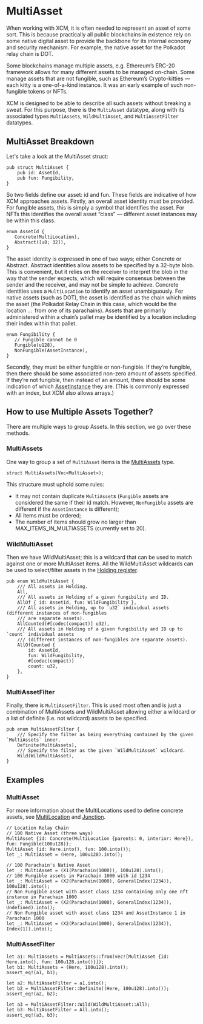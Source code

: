 # MultiAsset
When working with XCM, it is often needed to represent an asset of some sort.
This is because practically all public blockchains in existence rely on some native digital asset to provide the backbone for its internal economy and security mechanism.
For example, the native asset for the Polkadot relay chain is DOT.

Some blockchains manage multiple assets, e.g. Ethereum’s ERC-20 framework allows for many different assets to be managed on-chain.
Some manage assets that are not fungible, such as Ethereum’s Crypto-kitties — each kitty is a one-of-a-kind instance.
It was an early example of such non-fungible tokens or NFTs.

XCM is designed to be able to describe all such assets without breaking a sweat.
For this purpose, there is the `MultiAsset` datatype, along with its associated types `MultiAssets`, `WildMultiAsset`, and `MultiAssetFilter` datatypes.

## MultiAsset Breakdown
Let's take a look at the MultiAsset struct: 
```rust,noplayground
pub struct MultiAsset {
    pub id: AssetId,
    pub fun: Fungibility,
}
```

So two fields define our asset: id and fun.
These fields are indicative of how XCM approaches assets.
Firstly, an overall asset identity must be provided.
For fungible assets, this is simply a symbol that identifies the asset.
For NFTs this identifies the overall asset “class” — different asset instances may be within this class.

```rust,noplayground
enum AssetId {
   Concrete(MultiLocation),
   Abstract([u8; 32]),
}
``` 

The asset identity is expressed in one of two ways; either Concrete or Abstract.
Abstract identities allow assets to be specified by a 32-byte blob.
This is convenient, but it relies on the receiver to interpret the blob in the way that the sender expects, which will require consensus between the sender and the receiver, and may not be simple to achieve.
Concrete identities uses a `MultiLocation` to identify an asset unambiguously.
For native assets (such as DOT), the asset is identified as the chain which mints the asset (the Polkadot Relay Chain in this case, which would be the location `..` from one of its parachains).
Assets that are primarily administered within a chain’s pallet may be identified by a location including their index within that pallet.

```rust,noplayground
enum Fungibility {
   // Fungible cannot be 0 
   Fungible(u128),
   NonFungible(AssetInstance),
}
```
Secondly, they must be either fungible or non-fungible.
If they’re fungible, then there should be some associated non-zero amount of assets specified.
If they’re not fungible, then instead of an amount, there should be some indication of which [AssetInstance](https://paritytech.github.io/polkadot/doc/xcm/v3/enum.AssetInstance.html) they are.
(This is commonly expressed with an index, but XCM also allows arrays.)


## How to use Multiple Assets Together?
There are multiple ways to group Assets.
In this section, we go over these methods.

### MultiAssets
One way to group a set of `MultiAsset` items is the [MultiAssets](https://paritytech.github.io/polkadot/doc/xcm/v3/struct.MultiAssets.html) type.

```rust,noplayground
struct MultiAssets(Vec<MultiAsset>);
```

This structure must uphold some rules:
- It may not contain duplicate `MultiAsset`s (`Fungible` assets are considered the same if their id match. However, `NonFungible` assets are different if the `AssetInstance` is different);
- All items must be ordered;
- The number of items should grow no larger than MAX_ITEMS_IN_MULTIASSETS (currently set to 20).



### WildMultiAsset
Then we have WildMultiAsset; this is a wildcard that can be used to match against one or more MultiAsset items.
All the WildMultiAsset wildcards can be used to select/filter assets in the [Holding register](../overview/xcvm.md).

```rust,noplayground
pub enum WildMultiAsset {
    /// All assets in Holding.
    All,
    /// All assets in Holding of a given fungibility and ID.
    AllOf { id: AssetId, fun: WildFungibility },
    /// All assets in Holding, up to `u32` individual assets (different instances of non-fungibles
    /// are separate assets).
    AllCounted(#[codec(compact)] u32),
    /// All assets in Holding of a given fungibility and ID up to `count` individual assets
    /// (different instances of non-fungibles are separate assets).
    AllOfCounted {
        id: AssetId,
        fun: WildFungibility,
        #[codec(compact)]
        count: u32,
    },
}
```

### MultiAssetFilter
Finally, there is `MultiAssetFilter`.
This is used most often and is just a combination of MultiAssets and WildMultiAsset allowing either a wildcard or a list of definite (i.e. not wildcard) assets to be specified.

```rust,noplayground
pub enum MultiAssetFilter {
    /// Specify the filter as being everything contained by the given `MultiAssets` inner.
    Definite(MultiAssets),
    /// Specify the filter as the given `WildMultiAsset` wildcard.
    Wild(WildMultiAsset),
}
```

## Examples
### MultiAsset
For more information about the MultiLocations used to define concrete assets, see [MultiLocation](multilocation/README.md) and [Junction](multilocation/junction.md).
```rust,noplayground
// Location Relay Chain
// 100 Native Asset (three ways)
MultiAsset {id: Concrete(MultiLocation {parents: 0, interior: Here}), fun: Fungible(100u128)};
MultiAsset {id: Here.into(), fun: 100.into()};
let _: MultiAsset = (Here, 100u128).into();

// 100 Parachain's Native Asset 
let _: MultiAsset = (X1(Parachain(1000)), 100u128).into();
// 100 Fungible assets in Parachain 1000 with id 1234 
let _: MultiAsset = (X2(Parachain(1000), GeneralIndex(1234)), 100u128).into();
// Non Fungible asset with asset class 1234 containing only one nft instance in Parachain 1000
let _: MultiAsset = (X2(Parachain(1000), GeneralIndex(1234)), Undefined).into();
// Non Fungible asset with asset class 1234 and AssetInstance 1 in Parachain 1000
let _: MultiAsset = (X2(Parachain(1000), GeneralIndex(1234)), Index(1)).into();
```

### MultiAssetFilter

```rust,noplayground
let a1: MultiAssets = MultiAssets::from(vec![MultiAsset {id: Here.into(), fun: 100u128.into()}]);
let b1: MultiAssets = (Here, 100u128).into();
assert_eq!(a1, b1);

let a2: MultiAssetFilter = a1.into();
let b2 = MultiAssetFilter::Definite((Here, 100u128).into());
assert_eq!(a2, b2);

let a3 = MultiAssetFilter::Wild(WildMultiAsset::All);
let b3: MultiAssetFilter = All.into();
assert_eq!(a3, b3);
```

